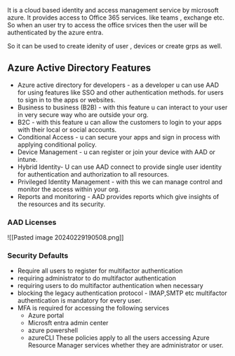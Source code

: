 

It is a cloud based identity and access management service by microsoft azure.
It provides access to Office 365 services. like teams , exchange etc.
So when an user try to access the office srvices then the user will be authenticated  by the azure entra.

 So it can be used to create idenity of user , devices or create grps as well.
 
## Azure Active Directory Features 

- Azure active directory for developers - as a developer u can use AAD for using features like SSO and other authentication methods. for users to sign in to the apps or websites.
- Business to business (B2B) - with this feature u can interact to your user in very secure way who are  outside your org.
- B2C - with this feature u can allow the customers to login to your apps with their local or social accounts.
- Conditional Access - u can secure your apps and sign in process with applying conditional policy.
- Device Management - u can register or join your device with AAD or intune.
- Hybrid Identity- U can use AAD connect to provide single user identity for authentication and authorization to all resources.
- Privileged Identity Management - with this we can manage control and monitor the access within your org.
- Reports and monitoring - AAD provides reports which give insights of the resources and its security.

### AAD Licenses

![[Pasted image 20240229190508.png]]


### Security Defaults

- Require all users to register for multifactor authentication
- requiring administrator to do multifactor authentication
- requiring users to do multifactor authentication when necessary
- blocking the legacy authentication protocol - IMAP,SMTP etc multifactor authentication is mandatory for every user.
- MFA is required for accessing the following services
  - Azure portal
  - Microsft entra admin center
  - azure powershell
  - azureCLI
These policies apply to all the users accessing Azure Resource Manager services whether they are administrator or user.


